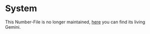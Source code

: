 # System

This Number-File is no longer maintained, [here](60052.md) you can find its living Gemini.
